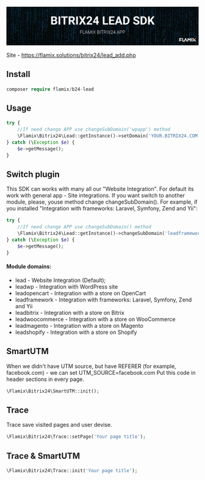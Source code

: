 ![Screenshot](img/header.jpg)

Site - https://flamix.solutions/bitrix24/lead_add.php

## Install

```php
composer require flamix/b24-lead
```

## Usage

```php
try {
    //If need change APP use changeSubDomain('wpapp') method
    \Flamix\Bitrix24\Lead::getInstance()->setDomain('YOUR.BITRIX24.COM')->setToken('YOUR.API.KEY')->send(['field' => 'value']);
} catch (\Exception $e) {
    $e->getMessage();
}
```

## Switch plugin

This SDK can works with many all our "Website Integration". For default its work with general app - Site integrations. If you want switch to another module, please, youse method change changeSubDomain(). For example, if you installed "Integration with frameworks: Laravel, Symfony, Zend and Yii":

```php
try {
    //If need change APP use changeSubDomain() method
    \Flamix\Bitrix24\Lead::getInstance()->changeSubDomain('leadframework')->setDomain('YOUR.BITRIX24.COM')->setToken('YOUR.API.KEY')->send(['field' => 'value']);
} catch (\Exception $e) {
    $e->getMessage();
}
```

#### Module domains:

* lead - Website Integration (Default);
* leadwp - Integration with WordPress site
* leadopencart - Integration with a store on OpenCart
* leadframework - Integration with frameworks: Laravel, Symfony, Zend and Yii
* leadbitrix - Integration with a store on Bitrix
* leadwoocommerce - Integration with a store on WooCommerce
* leadmagento - Integration with a store on Magento
* leadshopify - Integration with a store on Shopify

## SmartUTM

When we didn't have UTM source, but have REFERER (for example, facebook.com) - we can set UTM_SOURCE=facebook.com
Put this code in header sections in every page.

```php
\Flamix\Bitrix24\SmartUTM::init();
```

## Trace

Trace save visited pages and user devise.

```php
\Flamix\Bitrix24\Trace::setPage('Your page title');
```

## Trace & SmartUTM

```php
\Flamix\Bitrix24\Trace::init('Your page title');
```